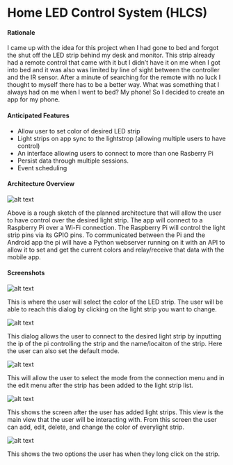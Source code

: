 #  Home LED Control System (HLCS)

####  Rationale
I came up with the idea for this project when I had gone to bed and forgot the shut off the LED strip behind my desk and monitor. This strip already had a remote control that came with it but I didn’t have it on me when I got into bed and it was also was limited by line of sight between the controller and the IR sensor.  After a minute of searching for the remote with no luck I thought to myself there has to be a better way. What was something that I always had on me when I went to bed? My phone! So I decided to create an app for my phone.

####     Anticipated Features
* Allow user to set color of desired LED strip
* Light strips on app sync to the lightstrop (allowing multiple users to have control) 
* An interface allowing users to connect to more than one Rasberry Pi
* Persist data through multiple sessions.
* Event scheduling

#### Architecture Overview
![alt text](http://web.cs.sunyit.edu/~gulinod/capstone/images/HLCS_overview.jpg "Logo Title Text 1")

Above is a rough sketch of the planned architecture that will allow the user to have control over the desired light strip. The app will connect to a Raspberry Pi over a Wi-Fi connection. The Raspberry Pi will control the light strip pins via its GPIO pins. To communicated between the Pi and the Android app the pi will have a Python webserver running on it with an API to allow it to set and get the current colors and relay/receive that data with the mobile app.

#### Screenshots

![alt text](http://web.cs.sunyit.edu/~gulinod/capstone/images/HLCS_color_picker.png 
"Logo Title Text 1")

This is where the user will select the color of the LED strip. The user will be able to reach this dialog by clicking on the light strip you want to change.

![alt text](http://web.cs.sunyit.edu/~gulinod/capstone/images/HLCS_connection.png
"Logo Title Text 1")

This dialog allows the user to connect to the desired light strip by inputting the ip of the pi controlling the strip and the name/locaiton of the strip. Here the user can also set the default mode. 

![alt text](http://web.cs.sunyit.edu/~gulinod/capstone/images/HLCS_mode_selector.png 
"Logo Title Text 1")

This will allow the user to select the mode from the connection menu and in the edit menu after the strip has been added to the light strip list. 

![alt text](http://web.cs.sunyit.edu/~gulinod/capstone/images/HLCS_strip_list.png
"Logo Title Text 1")

This shows the screen after the user has added light strips. This view is the main view that the user will be interacting with. From this screen the user can add, edit, delete, and change the color of everylight strip. 

![alt text](http://web.cs.sunyit.edu/~gulinod/capstone/images/HLCS_strip_options.png
"Logo Title Text 1")

This shows the two options the user has when they long click on the strip. 
